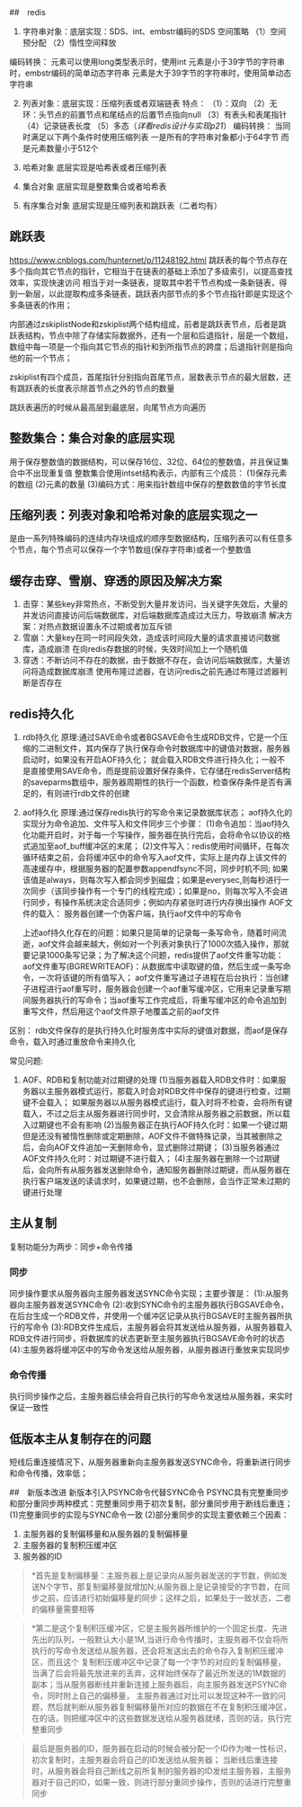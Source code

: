 ##　redis
1. 字符串对象：底层实现：SDS、int、embstr编码的SDS
空间策略
（1）空间预分配
（2）惰性空间释放

编码转换：
元素可以使用long类型表示时，使用int
元素是小于39字节的字符串时，embstr编码的简单动态字符串
元素是大于39字节的字符串时，使用简单动态字符串


2. 列表对象：底层实现：压缩列表或者双端链表
特点：
（1）：双向
（2）无环：头节点的前置节点和尾结点的后置节点指向null
（3）有表头和表尾指针
（4）记录链表长度
（5）多态（*详看redis设计与实现p21*）
编码转换：
当同时满足以下两个条件时使用压缩列表
一是所有的字符串对象都小于64字节
而是元素数量小于512个


3. 哈希对象
底层实现是哈希表或者压缩列表

4. 集合对象
底层实现是整数集合或者哈希表

5. 有序集合对象
底层实现是压缩列表和跳跃表（二者均有）





## 跳跃表
<https://www.cnblogs.com/hunternet/p/11248192.html>
跳跃表的每个节点存在多个指向其它节点的指针，它相当于在链表的基础上添加了多级索引，以提高查找效率，实现快速访问
相当于对一条链表，提取其中若干节点构成一条新链表，得到一新层，以此提取构成多条链表，跳跃表内部节点的多个节点指针即是实现这个多条链表的作用；

内部通过zskiplistNode和zskiplist两个结构组成，前者是跳跃表节点，后者是跳跃表结构，节点中除了存储实际数据外，还有一个层和后退指针，层是一个数组，数组中每一项是一个指向其它节点的指针和到所指节点的跨度；后退指针则是指向他的前一个节点；

zskiplist有四个成员，首尾指针分别指向首尾节点，层数表示节点的最大层数，还有跳跃表的长度表示除首节点之外的节点的数量

跳跃表遍历的时候从最高层到最底层，向尾节点方向遍历

## 整数集合：集合对象的底层实现
用于保存整数值的数据结构，可以保存16位、32位、64位的整数值，并且保证集合中不出现重复值
整数集合使用intset结构表示，内部有三个成员：
(1)保存元素的数组
(2)元素的数量
(3)编码方式：用来指针数组中保存的整数数值的字节长度

## 压缩列表：列表对象和哈希对象的底层实现之一
是由一系列特殊编码的连续内存块组成的顺序型数据结构，压缩列表可以有任意多个节点，每个节点可以保存一个字节数组(保存字符串)或者一个整数值



## 缓存击穿、雪崩、穿透的原因及解决方案
1. 击穿：某些key非常热点，不断受到大量并发访问，当关键字失效后，大量的并发访问直接访问后端数据库，对后端数据库造成过大压力，导致崩溃
   解决方案：对热点数据设置永不过期或者加互斥锁
2. 雪崩：大量key在同一时间段失效，造成该时间段大量的请求直接访问数据库，造成崩溃
   在向redis存数据的时候，失效时间加上一个随机值
3. 穿透：不断访问不存在的数据，由于数据不存在，会访问后端数据库，大量访问将造成数据库崩溃
   使用布隆过滤器，在访问redis之前先通过布隆过滤器判断是否存在



## redis持久化
1. rdb持久化
   原理:通过SAVE命令或者BGSAVE命令生成RDB文件，它是一个压缩的二进制文件，其内保存了执行保存命令时数据库中的键值对数据，服务器启动时，如果没有开启AOF持久化；
   就会载入RDB文件进行持久化；一般不是直接使用SAVE命令，而是提前设置好保存条件，它存储在redisServer结构的saveparms数组中，服务器周期性的执行一个函数，检查保存条件是否有满足的，有则进行rdb文件的创建
2. aof持久化
   原理:通过保存redis执行的写命令来记录数据库状态；
   aof持久化的实现分为命令追加、文件写入和文件同步三个步骤：
   (1)命令追加：当aof持久化功能开启时，对于每一个写操作，服务器在执行完后，会将命令以协议的格式追加至aof_buff缓冲区的末尾；
   (2)文件写入：redis使用时间循环，在每次循环结束之前，会将缓冲区中的命令写入aof文件，实际上是内存上该文件的高速缓存中，根据服务器的配置参数appendfsync不同，同步时机不同;
   如果该值是always，则每次写入都会同步到磁盘；如果是everysec,则每秒进行一次同步（该同步操作有一个专门的线程完成）；如果是no，则每次写入不会进行同步，有操作系统决定合适同步；例如内存紧张时进行内存换出操作
   AOF文件的载入：
   服务器创建一个伪客户端，执行aof文件中的写命令

   上述aof持久化存在的问题：如果只是简单的记录每一条写命令，随着时间流逝，aof文件会越来越大，例如对一个列表对象执行了1000次插入操作，那就要记录1000条写记录；为了解决这个问题，redis提供了aof文件重写功能：
   aof文件重写(BGREWRITEAOF)：从数据库中读取键的值，然后生成一条写命令，一次将该键的所有值写入；
   aof文件重写通过子进程在后台执行：当创建子进程进行aof重写时，服务器会创建一个aof重写缓冲区，它用来记录重写期间服务器执行的写命令；当aof重写工作完成后，将重写缓冲区的命令追加到重写文件，然后用这个aof文件原子地覆盖之前的aof文件
   
区别：
rdb文件保存的是执行持久化时服务库中实际的键值对数据，而aof是保存命令，载入时通过重放命令来持久化



常见问题:
1. AOF、RDB和复制功能对过期键的处理
   (1)当服务器载入RDB文件时：如果服务器以主服务器模式运行，那载入时会对RDB文件中保存的键进行检查，过期键不会载入；
                        如果服务器以从服务器模式运行，载入时将不检查，会将所有键载入，不过之后主从服务器进行同步时，又会清除从服务器之前数据，所以载入过期键也不会有影响
   (2)当服务器正在执行AOF持久化时：如果一个键过期但是还没有被惰性删除或定期删除，AOF文件不做特殊记录，当其被删除之后，会向AOF文件追加一天删除命令，显式删除过期键；
   (3)当服务器通过AOF文件持久化时：对过期键不进行载入；
   (4)主服务器在删除一个过期键后，会向所有从服务器发送删除命令，通知服务器删除过期键，而从服务器在执行客户端发送的读请求时，如果键过期，也不会删除，会当作正常未过期的键进行处理




## 主从复制
 复制功能分为两步：同步+命令传播

 ### 同步
 同步操作要求从服务器向主服务器发送SYNC命令实现；主要步骤是：
 (1):从服务器向主服务器发送SYNC命令
 (2):收到SYNC命令的主服务器执行BGSAVE命令，在后台生成一个RDB文件，并使用一个缓冲区记录从执行BGSAVE时主服务器所执行的写命令
 (3):RDB文件生成后，主服务器会将其发送给从服务器，从服务器载入RDB文件进行同步，将数据库的状态更新至主服务器执行BGSAVE命令时的状态
 (4):主服务器将缓冲区中的写命令发送给从服务器，从服务器进行重放来实现同步
 ### 命令传播
 执行同步操作之后，主服务器后续会将自己执行的写命令发送给从服务器，来实时保证一致性



 ## 低版本主从复制存在的问题
 短线后重连接情况下，从服务器重新向主服务器发送SYNC命令，将重新进行同步和命令传播，效率低；

 ##　新版本改进
 新版本引入PSYNC命令代替SYNC命令
 PSYNC具有完整重同步和部分重同步两种模式：完整重同步用于初次复制，部分重同步用于断线后重连；
 (1)完整重同步的实现与SYNC命令一致
 (2)部分重同步的实现主要依赖三个因素：
 1. 主服务器的复制偏移量和从服务器的复制偏移量
 2. 主服务器的复制积压缓冲区
 3. 服务器的ID
> *首先是复制偏移量：主服务器上是记录向从服务器发送的字节数，例如发送N个字节，那复制偏移量就增加N;从服务器上是记录接受的字节数，在同步之前，应该进行初始偏移量的同步；这样之后，如果处于一致状态，二者的偏移量需要相等

> *第二是这个复制积压缓冲区，它是主服务器所维护的一个固定长度、先进先出的队列，一般默认大小是1M,当进行命令传播时，主服务器不仅会将所执行的写命令发送给从服务器，还会将发送出去的命令存入复制积压缓冲区，而且这个
>  复制积压缓冲区中记录了每一个字节的对应的复制偏移量，当满了后会将最先放进来的丢弃，这样始终保存了最近所发送的1M数据的副本；当从服务器断线并重新连接上服务器后，向主服务器发送PSYNC命令，同时附上自己的偏移量，
>  主服务器通过对比可以发现这种不一致的问题，然后就判断从服务器复制偏移量所对应的数据在不在复制积压缓冲区，在的话，则把缓冲区中的这些数据发送给从服务器就绪，否则的话，执行完整重同步

>  最后是服务器的ID，服务器在启动的时候会被分配一个ID作为唯一性标识，初次复制时，主服务器会将自己的ID发送给从服务器；
>  当断线后重连接时，从服务器会将自己断线之前所复制的服务器的ID发给主服务器，主服务器对于自己的ID，如果一致，则进行部分重同步操作，否则的话进行完整重同步







   